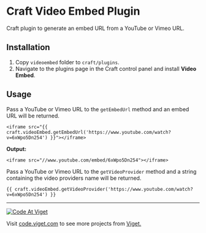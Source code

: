 # Craft Video Embed Plugin

Craft plugin to generate an embed URL from a YouTube or Vimeo URL.

## Installation

1. Copy `videoembed` folder to `craft/plugins`.
2. Navigate to the plugins page in the Craft control panel and install **Video Embed**.

## Usage

Pass a YouTube or Vimeo URL to the `getEmbedUrl` method and an embed URL will be returned.

```
<iframe src="{{ craft.videoEmbed.getEmbedUrl('https://www.youtube.com/watch?v=6xWpo5Dn254') }}"></iframe>
```

**Output:**

```
<iframe src="//www.youtube.com/embed/6xWpo5Dn254"></iframe>
```

Pass a YouTube or Vimeo URL to the `getVideoProvider` method and a string containing the video providers name will be returned.

```
{{ craft.videoEmbed.getVideoProvider('https://www.youtube.com/watch?v=6xWpo5Dn254') }}
```



***

<a href="http://code.viget.com">
  <img src="http://code.viget.com/github-banner.png" alt="Code At Viget">
</a>

Visit [code.viget.com](http://code.viget.com) to see more projects from [Viget.](https://viget.com)
